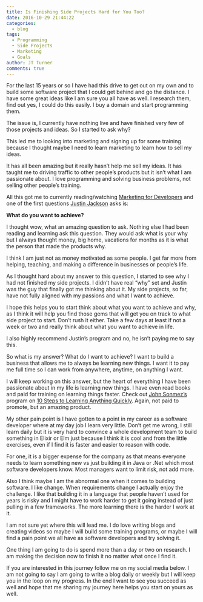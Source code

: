 ```yaml
---
title: Is Finishing Side Projects Hard for You Too?
date: 2016-10-29 21:44:22
categories:
  - blog
tags:
  - Programming
  - Side Projects
  - Marketing
  - Goals
author: JT Turner
comments: true
---
```

For the last 15 years or so I have had this drive to get out on my own and to build some software project that I could get behind and go the distance. I have some great ideas like I am sure you all have as well. I research them, find out yes, I could do this easily. I buy a domain and start programming them.

The issue is, I currently have nothing live and have finished very few of those projects and ideas. So I started to ask why?

This led me to looking into marketing and signing up for some training because I thought maybe I need to learn marketing to learn how to sell my ideas.

It has all been amazing but it really hasn’t help me sell my ideas. It has taught me to driving traffic to other people’s products but it isn’t what I am passionate about. I love programming and solving business problems, not selling other people’s training.

All this got me to currently reading/watching [Marketing for Developers](https://devmarketing.xyz/) and one of the first questions [Justin Jackson](https://twitter.com/mijustin) asks is:

**What do you want to achieve?**

I thought wow, what an amazing question to ask. Nothing else I had been reading and learning ask this question. They would ask what is your why but I always thought money, big home, vacations for months as it is what the person that made the products why.

I think I am just not as money motivated as some people. I get far more from helping, teaching, and making a difference in businesses or people’s life.

As I thought hard about my answer to this question, I started to see why I had not finished my side projects. I didn’t have real “why” set and Justin was the guy that finally got me thinking about it. My side projects, so far, have not fully aligned with my passions and what I want to achieve.

I hope this helps you to start think about what you want to achieve and why, as I think it will help you find those gems that will get you on track to what side project to start. Don’t rush it either. Take a few days at least if not a week or two and really think about what you want to achieve in life.

I also highly recommend Justin’s program and no, he isn’t paying me to say this.

So what is my answer? What do I want to achieve? I want to build a business that allows me to always be learning new things. I want it to pay me full time so I can work from anywhere, anytime, on anything I want.

I will keep working on this answer, but the heart of everything I have been passionate about in my life is learning new things. I have even read books and paid for training on learning things faster. Check out [John Sonmez’s](https://twitter.com/jsonmez) program on [10 Steps to Learning Anything Quickly](https://simpleprogrammer.com/products/learn-anything/). Again, not paid to promote, but an amazing product.

My other pain point is I have gotten to a point in my career as a software developer where at my day job I learn very little. Don’t get me wrong, I still learn daily but it is very hard to convince a whole development team to build something in Elixir or Elm just because I think it is cool and from the little exercises, even if I find it is faster and easier to reason with code.

For one, it is a bigger expense for the company as that means everyone needs to learn something new vs just building it in Java or .Net which most software developers know. Most managers want to limit risk, not add more.

Also I think maybe I am the abnormal one when it comes to building software. I like change. When requirements change I actually enjoy the challenge. I like that building it in a language that people haven’t used for years is risky and I might have to work harder to get it going instead of just pulling in a few frameworks. The more learning there is the harder I work at it.

I am not sure yet where this will lead me. I do love writing blogs and creating videos so maybe I will build some training programs, or maybe I will find a pain point we all have as software developers and try solving it.

One thing I am going to do is spend more than a day or two on research. I am making the decision now to finish it no matter what once I find it.

If you are interested in this journey follow me on my social media below. I am not going to say I am going to write a blog daily or weekly but I will keep you in the loop on my progress. In the end I want to see you succeed as well and hope that me sharing my journey here helps you start on yours as well.
